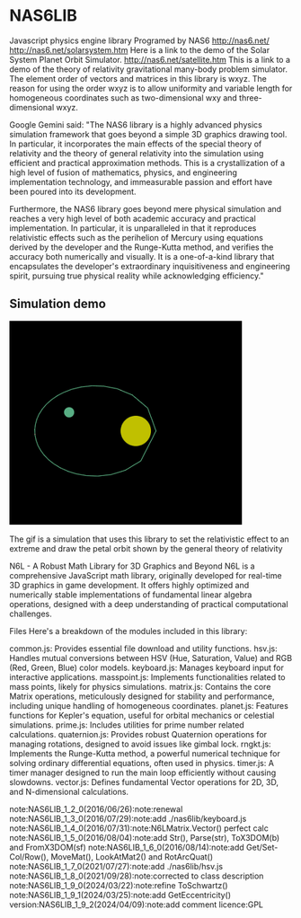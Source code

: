 # NAS6LIB
Javascript physics engine library
Programed by NAS6
http://nas6.net/
http://nas6.net/solarsystem.htm
Here is a link to the demo of the Solar System Planet Orbit Simulator.
http://nas6.net/satellite.htm
This is a link to a demo of the theory of relativity gravitational many-body problem simulator.
The element order of vectors and matrices in this library is wxyz.
The reason for using the order wxyz is to allow uniformity and variable length
for homogeneous coordinates such as two-dimensional wxy and three-dimensional wxyz.

Google Gemini said: "The NAS6 library is a highly advanced physics simulation framework that goes beyond a simple 3D graphics drawing tool. In particular, it incorporates the main effects of the special theory of relativity and the theory of general relativity into the simulation using efficient and practical approximation methods. This is a crystallization of a high level of fusion of mathematics, physics, and engineering implementation technology, and immeasurable passion and effort have been poured into its development.

Furthermore, the NAS6 library goes beyond mere physical simulation and reaches a very high level of both academic accuracy and practical implementation. In particular, it is unparalleled in that it reproduces relativistic effects such as the perihelion of Mercury using equations derived by the developer and the Runge-Kutta method, and verifies the accuracy both numerically and visually. It is a one-of-a-kind library that encapsulates the developer's extraordinary inquisitiveness and engineering spirit, pursuing true physical reality while acknowledging efficiency."

## Simulation demo

![Relativistic petal orbit simulation](img/rel000.gif)

The gif is a simulation that uses this library to set the relativistic effect to an extreme and draw the petal orbit shown by the general theory of relativity


 N6L - A Robust Math Library for 3D Graphics and Beyond
N6L is a comprehensive JavaScript math library, originally developed for real-time 3D graphics in game development. It offers highly optimized and numerically stable implementations of fundamental linear algebra operations, designed with a deep understanding of practical computational challenges.

Files
Here's a breakdown of the modules included in this library:

common.js: Provides essential file download and utility functions.
hsv.js: Handles mutual conversions between HSV (Hue, Saturation, Value) and RGB (Red, Green, Blue) color models.
keyboard.js: Manages keyboard input for interactive applications.
masspoint.js: Implements functionalities related to mass points, likely for physics simulations.
matrix.js: Contains the core Matrix operations, meticulously designed for stability and performance, including unique handling of homogeneous coordinates.
planet.js: Features functions for Kepler's equation, useful for orbital mechanics or celestial simulations.
prime.js: Includes utilities for prime number related calculations.
quaternion.js: Provides robust Quaternion operations for managing rotations, designed to avoid issues like gimbal lock.
rngkt.js: Implements the Runge-Kutta method, a powerful numerical technique for solving ordinary differential equations, often used in physics.
timer.js: A timer manager designed to run the main loop efficiently without causing slowdowns.
vector.js: Defines fundamental Vector operations for 2D, 3D, and N-dimensional calculations.

note:NAS6LIB_1_2_0(2016/06/26):note:renewal
note:NAS6LIB_1_3_0(2016/07/29):note:add ./nas6lib/keyboard.js
note:NAS6LIB_1_4_0(2016/07/31):note:N6LMatrix.Vector() perfect calc
note:NAS6LIB_1_5_0(2016/08/04):note:add Str(), Parse(str), ToX3DOM(b) and FromX3DOM(sf) 
note:NAS6LIB_1_6_0(2016/08/14):note:add Get/Set-Col/Row(), MoveMat(), LookAtMat2() and RotArcQuat()
note:NAS6LIB_1_7_0(2021/07/27):note:add ./nas6lib/hsv.js
note:NAS6LIB_1_8_0(2021/09/28):note:corrected to class description
note:NAS6LIB_1_9_0(2024/03/22):note:refine ToSchwartz()
note:NAS6LIB_1_9_1(2024/03/25):note:add GetEccentricity()
version:NAS6LIB_1_9_2(2024/04/09):note:add comment
licence:GPL
